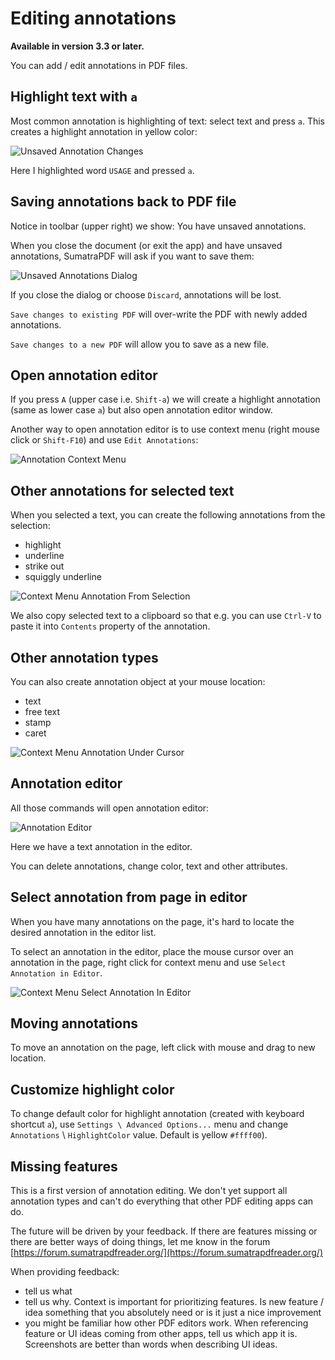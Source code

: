 # Editing annotations

**Available in version 3.3 or later.**

You can add / edit annotations in PDF files.

## Highlight text with `a`

Most common annotation is highlighting of text: select text and press `a`. This creates a highlight annotation in yellow color:

![Unsaved Annotation Changes](img/annot-unsaved-changes.png)

Here I highlighted word `USAGE` and pressed `a`.

## Saving annotations back to PDF file

Notice in toolbar (upper right) we show: You have unsaved annotations.

When you close the document (or exit the app) and have unsaved annotations, SumatraPDF will ask if you want to save them:

![Unsaved Annotations Dialog](img/unsaved-annotations-dialog.png)

If you close the dialog or choose `Discard`, annotations will be lost.

`Save changes to existing PDF` will over-write the PDF with newly added annotations.

`Save changes to a new PDF` will allow you to save as a new file.

## Open annotation editor

If you press `A` (upper case i.e. `Shift-a`) we will create a highlight annotation (same as lower case `a`) but also open annotation editor window.

Another way to open annotation editor is to use context menu (right mouse click or `Shift-F10`) and use `Edit Annotations`:

![Annotation Context Menu](img/annot-context-menu.png)

## Other annotations for selected text

When you selected a text, you can create the following annotations from the selection:

- highlight
- underline
- strike out
- squiggly underline

![Context Menu Annotation From Selection](img/context-menu-annot-from-sel.png)

We also copy selected text to a clipboard so that e.g. you can use `Ctrl-V` to paste it into `Contents` property of the annotation.

## Other annotation types

You can also create annotation object at your mouse location:

- text
- free text
- stamp
- caret

![Context Menu Annotation Under Cursor](img/context-menu-annot-under-cursor.png)

## Annotation editor

All those commands will open annotation editor:

![Annotation Editor](img/annotation-editor.png)

Here we have a text annotation in the editor.

You can delete annotations, change color, text and other attributes.

## Select annotation from page in editor

When you have many annotations on the page, it's hard to locate the desired annotation in the editor list.

To select an annotation in the editor, place the mouse cursor over an annotation in the page, right click for context menu and use `Select Annotation in Editor`.

![Context Menu Select Annotation In Editor](img/context-menu-select-in-editor.png)

## Moving annotations

To move an annotation on the page, left click with mouse and drag to new location.

## Customize highlight color

To change default color for highlight annotation (created with keyboard shortcut `a`), use `Settings \ Advanced Options...` menu and change `Annotations` \ `HighlightColor` value. Default is yellow `#ffff00`).

## Missing features

This is a first version of annotation editing. We don't yet support all annotation types and can't do everything that other PDF editing apps can do.

The future will be driven by your feedback. If there are features missing or there are better ways of doing things, let me know in the forum [https://forum.sumatrapdfreader.org/](https://forum.sumatrapdfreader.org/)

When providing feedback:

- tell us what
- tell us why. Context is important for prioritizing features. Is new feature / idea something that you absolutely need or is it just a nice improvement
- you might be familiar how other PDF editors work. When referencing feature or UI ideas coming from other apps, tell us which app it is. Screenshots are better than words when describing UI ideas.